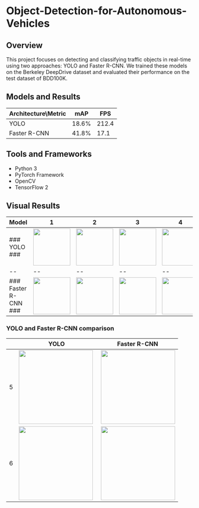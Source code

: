 # Object-Detection-for-Autonomous-Vehicles

## Overview

This project focuses on detecting and classifying traffic objects in real-time using two approaches: YOLO and Faster R-CNN. We trained these models on the Berkeley DeepDrive dataset and evaluated their performance on the test dataset of BDD100K.

## Models and Results

|Architecture\Metric| mAP |FPS|
|--|--|--|
| YOLO | 18.6% |212.4|
| Faster R-CNN | 41.8% |17.1|

## Tools and Frameworks

-   Python 3
-   PyTorch Framework
-   OpenCV
-   TensorFlow 2

## Visual Results
|Model | 1 | 2 | 3 | 4 |
|--|--|--|--|--|
| ### YOLO ### | <img  align="center"  width="100"  height=""  src="Result%20images%20and%20videos/YOLO/yolo_1.gif"> | <img  align="center"  width="100"  height=""  src="Result%20images%20and%20videos/YOLO/yolo_2.gif"> | <img  align="center"  width="100"  height=""  src="Result%20images%20and%20videos/YOLO/yolo_3.gif"> | <img  align="center"  width="100"  height=""  src="Result%20images%20and%20videos/YOLO/yolo_4.gif"> | 
|--|--|--|--|--|
| ### Faster R-CNN ### | <img  align="center"  width="100"  height=""  src="Result%20images%20and%20videos/Faster%20R-CNN/faster_rcnn_1.gif"> | <img  align="center"  width="100"  height=""  src="Result%20images%20and%20videos/Faster%20R-CNN/faster_rcnn_2.gif"> | <img  align="center"  width="100"  height=""  src="Result%20images%20and%20videos/Faster%20R-CNN/faster_rcnn_3.gif"> | <img  align="center"  width="100"  height=""  src="Result%20images%20and%20videos/Faster%20R-CNN/faster_rcnn_4.gif"> |



### YOLO and Faster R-CNN  comparison ###

|  | YOLO | Faster R-CNN |
|--|--|--|
| 5 |<img  align="left"  width="200"  height=""  src="Result%20images%20and%20videos/YOLO/yolo_5.gif">  |<img  align="right"  width="200"  height=""  src="Result%20images%20and%20videos/Faster%20R-CNN/faster_rcnn_5.gif">  |
| 6 | <img  align="left"  width="200"  height=""  src="Result%20images%20and%20videos/YOLO/yolo_6.gif"> | <img  align="right"  width="200"  height=""  src="Result%20images%20and%20videos/Faster%20R-CNN/faster_rcnn_6.gif"> |

